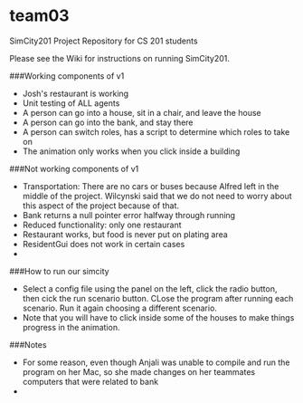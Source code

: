 team03
======

SimCity201 Project Repository for CS 201 students

Please see the Wiki for instructions on running SimCity201.


###Working components of v1
  + Josh's restaurant is working
  + Unit testing of ALL agents
  + A person can go into a house, sit in a chair, and leave the house
  + A person can go into the bank, and stay there
  + A person can switch roles, has a script to determine which roles to take on
  + The animation only works when you click inside a building
  
  



###Not working components of v1
  + Transportation: There are no cars or buses because Alfred left in the middle of the project. Wilcynski said that we do not need to worry about this aspect of the project because of that.
  + Bank returns a null pointer error halfway through running
  + Reduced functionality: only one restaurant
  + Restaurant works, but food is never put on plating area
  + ResidentGui does not work in certain cases
  + 


###How to run our simcity
  + Select a config file using the panel on the left, click the radio button, then cick the run scenario button. CLose the program after running each scenario. Run it again choosing a different scenario. 
  + Note that you will have to click inside some of the houses to make things progress in the animation. 

###Notes
  + For some reason, even though Anjali was unable to compile and run the program on her Mac, so she made changes on her teammates computers that were related to bank
  + 


